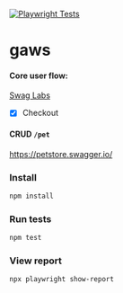 [![Playwright Tests](https://github.com/jameskip/gaws/actions/workflows/playwright.yml/badge.svg)](https://github.com/jameskip/gaws/actions/workflows/playwright.yml)

# gaws

#### Core user flow:
[Swag Labs](https://www.saucedemo.com/)
- [x] Checkout

#### CRUD `/pet`
https://petstore.swagger.io/


### Install
```bash
npm install
```

### Run tests
```bash
npm test
```

### View report
```bash
npx playwright show-report
```
